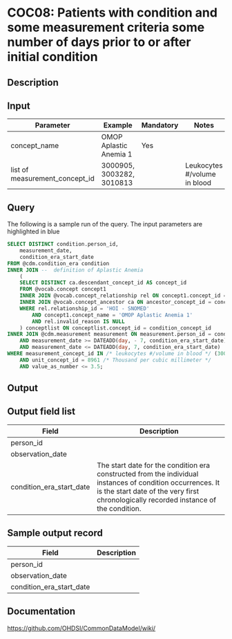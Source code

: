 <!---
Group:condition occurrence combinations
Name:COC08 Patients with condition and some measurement criteria some number of days prior to or after initial condition
Author:Patrick Ryan
CDM Version: 5.3
-->

# COC08: Patients with condition and some measurement criteria some number of days prior to or after initial condition

## Description
## Input

|  Parameter |  Example |  Mandatory |  Notes |
| --- | --- | --- | --- |
| concept_name | OMOP Aplastic Anemia 1 | Yes |   |
| list of measurement_concept_id | 3000905, 3003282, 3010813 |   | Leukocytes #/volume in blood |

## Query
The following is a sample run of the query. The input parameters are highlighted in  blue  

```sql
SELECT DISTINCT condition.person_id,
	measurement_date,
	condition_era_start_date
FROM @cdm.condition_era condition
INNER JOIN --  definition of Aplastic Anemia 
	(
	SELECT DISTINCT ca.descendant_concept_id AS concept_id
	FROM @vocab.concept concept1
	INNER JOIN @vocab.concept_relationship rel ON concept1.concept_id = rel.concept_id_1
	INNER JOIN @vocab.concept_ancestor ca ON ancestor_concept_id = concept_id_2
	WHERE rel.relationship_id = 'HOI - SNOMED'
		AND concept1.concept_name = 'OMOP Aplastic Anemia 1'
		AND rel.invalid_reason IS NULL
	) conceptlist ON conceptlist.concept_id = condition_concept_id
INNER JOIN @cdm.measurement measurement ON measurement.person_id = condition.person_id
	AND measurement_date >= DATEADD(day, - 7, condition_era_start_date)
	AND measurement_date <= DATEADD(day, 7, condition_era_start_date)
WHERE measurement_concept_id IN /* leukocytes #/volume in blood */ (3000905, 3003282, 3010813)
	AND unit_concept_id = 8961 /* Thousand per cubic millimeter */
	AND value_as_number <= 3.5;
```

## Output

## Output field list

|  Field |  Description |
| --- | --- |
| person_id |   |
| observation_date |   |
| condition_era_start_date | The start date for the condition era constructed from the individual instances of condition occurrences. It is the start date of the very first chronologically recorded instance of the condition. |

## Sample output record

|  Field |  Description |
| --- | --- |
| person_id |   |
| observation_date |   |
| condition_era_start_date |   |

## Documentation
https://github.com/OHDSI/CommonDataModel/wiki/
